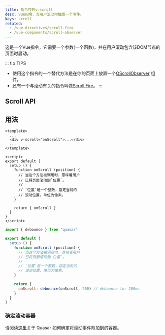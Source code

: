 ```yaml
---
title: 指令性的v-scroll
desc: Vue指令，当用户滚动时触发一个事件。
keys: scroll
related:
  - /vue-directives/scroll-fire
  - /vue-components/scroll-observer
---
```


这是一个Vue指令，它需要一个参数(一个函数)，并在用户滚动包含该DOM节点的页面时启动。

::: tip TIPS
* 使用这个指令的一个替代方法是在你的页面上放置一个[QScrollObserver](/vue-components/scroll-observer) 组件。
* 还有一个与滚动有关的指令叫做[Scroll Fire](/vue-directives/scroll-fire)。
:::

## Scroll API

<doc-api file="Scroll" />

## 用法

```vue
<template>
  ...
  <div v-scroll="onScroll">...</div>
  ...
</template>

<script>
export default {
  setup () {
    function onScroll (position) {
      // 当这个方法被调用时，意味着用户
      // 已将页面滚动到`位置`。
      //
      // `位置`是一个整数，指定当前的
      // 滚动位置，单位为像素。
    }

    return { onScroll }
  }
}
</script>
```

```js
import { debounce } from 'quasar'

export default {
  setup () {
    function onScroll (position) {
      // 当这个方法被调用时，意味着用户
      // 已将页面滚动到`位置`。
      //
      // `位置`是一个整数，指定当前的
      // 滚动位置，单位为像素。
    }

    return {
      onScroll: debounce(onScroll, 200) // debounce for 200ms
    }
  }
}
```

### 确定滚动容器
请阅读[这里](/vue-components/scroll-observer#determining-scrolling-container)关于 Quasar 如何确定将滚动事件附加到的容器。
